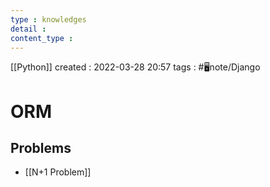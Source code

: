 ```yaml
---
type : knowledges
detail : 
content_type :
---
```


[[Python]]
created : 2022-03-28 20:57
tags : #🖥️note/Django 

# ORM

## Problems
- [[N+1 Problem]]
